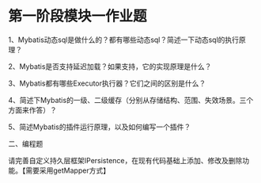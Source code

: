 # 第一阶段模块一作业题

1、Mybatis动态sql是做什么的？都有哪些动态sql？简述一下动态sql的执行原理？

2、Mybatis是否支持延迟加载？如果支持，它的实现原理是什么？

3、Mybatis都有哪些Executor执行器？它们之间的区别是什么？

4、简述下Mybatis的一级、二级缓存（分别从存储结构、范围、失效场景。三个方面来作答）？

5、简述Mybatis的插件运行原理，以及如何编写一个插件？

二、编程题

请完善自定义持久层框架IPersistence，在现有代码基础上添加、修改及删除功能。【需要采用getMapper方式】